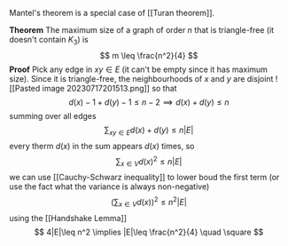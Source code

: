 Mantel's theorem is a special case of [[Turan theorem]]. 

**Theorem** The maximum size of a graph of order $n$ that is triangle-free (it doesn't contain $K_3$) is 
$$
m \leq \frac{n^2}{4}
$$
**Proof** Pick any edge in $xy \in E$ (it can't be empty since it has maximum size). Since it is triangle-free, the neighbourhoods of $x$ and $y$ are disjoint
![[Pasted image 20230717201513.png]]
so that 
$$
d(x)-1 + d(y) -1
 \leq n-2 \implies d(x)+d(y) \leq n
$$
summing over all edges
$$
\sum_{xy \in E} d(x)+d(y) \leq n|E|
$$
every therm $d(x)$ in the sum appears $d(x)$ times, so
$$
\sum_{x\in V} d(x)^2 \leq n|E|
$$
we can use [[Cauchy-Schwarz inequality]] to lower boud the first term (or use the fact what the variance is always non-negative)
$$
\left(\sum_{x \in V} d(x)\right)^2 \leq n^2|E|
$$
using the [[Handshake Lemma]]
$$
4|E|\leq n^2 \implies |E|\leq \frac{n^2}{4} \quad \square
$$

 